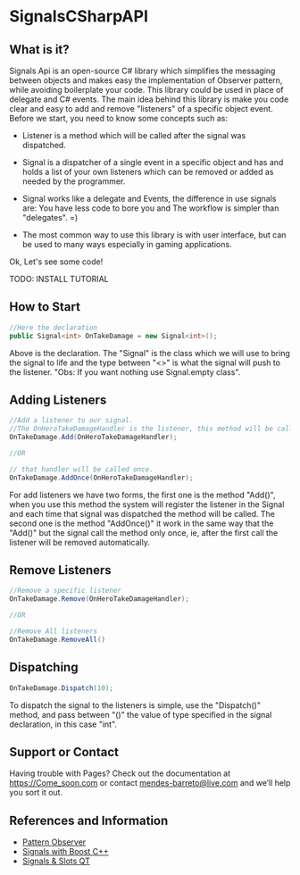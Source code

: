SignalsCSharpAPI
================


What is it?
------

Signals Api is an open-source C# library which simplifies the messaging between objects and makes easy the implementation of Observer pattern, while avoiding boilerplate your code.
This library could be used in place of delegate and C# events.
The main idea behind this library is make you code clear and easy to add and remove "listeners" of a specific object event.
Before we start, you need to know some concepts such as:

* Listener is a method which will be called after the signal was dispatched.

* Signal is a dispatcher of a single event in a specific object and has and holds a list of your own listeners which can be removed or added as needed by the programmer.

* Signal works like a delegate and Events, the difference in use signals are: You have less code to bore you and The workflow is simpler than "delegates". =)

* The most common way to use this library is with user interface, but can be used to many ways especially in gaming applications. 

Ok, Let's see some code!

TODO: INSTALL TUTORIAL

How to Start
------
```csharp
//Here the declaration
public Signal<int> OnTakeDamage = new Signal<int>();
```
Above is the declaration. The "Signal" is the class which we will use to bring the signal to life and the type between "<>" is what the signal will push to the listener. "Obs: If you want nothing use Signal.empty class".

Adding Listeners
------
```csharp
//Add a listener to our signal. 
//The OnHeroTakeDamageHandler is the listener, this method will be called when the hero take some damage.
OnTakeDamage.Add(OnHeroTakeDamageHandler);

//OR

// that handler will be called once.
OnTakeDamage.AddOnce(OnHeroTakeDamageHandler);
```
For add listeners we have two forms, the first one is the method "Add()", when you use this method the system will register the listener in the Signal and each time that signal was dispatched the method will be called. The second one is the method "AddOnce()" it work in the same way that the "Add()" but the signal call the method only once, ie, after the first call the listener will be removed automatically.

Remove Listeners
------
```csharp
//Remove a specific listener 
OnTakeDamage.Remove(OnHeroTakeDamageHandler);

//OR

//Remove All listeners
OnTakeDamage.RemoveAll()
```

Dispatching
------

```csharp
OnTakeDamage.Dispatch(10);
```

To dispatch the signal to the listeners is simple, use the "Dispatch()" method, and pass between "()" the value of type specified in the signal declaration, in this case "int".

Support or Contact
------
Having trouble with Pages? Check out the documentation at https://Come_soon.com or contact mendes-barreto@live.com and we’ll help you sort it out.

References and Information
------

* [Pattern Observer](http://en.wikipedia.org/wiki/Observer_pattern "Pattern Observer")
* [Signals with Boost C++](http://www.boost.org/doc/libs/1_51_0/doc/html/signals.html "Boost Signals")
* [Signals & Slots QT](http://qt-project.org/doc/qt-4.8/signalsandslots.html "QT")

